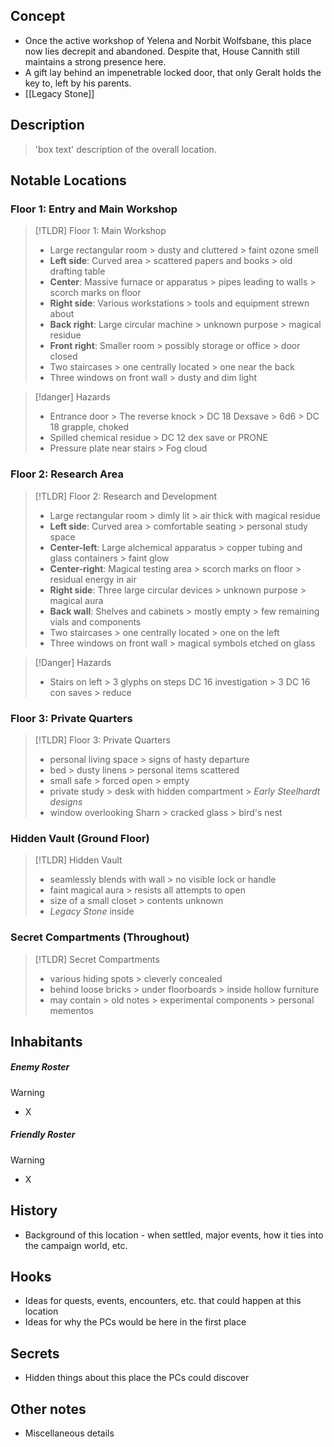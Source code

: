 ## Concept
- Once the active workshop of Yelena and Norbit Wolfsbane, this place now lies decrepit and abandoned. Despite that, House Cannith still maintains a strong presence here.
- A gift lay behind an impenetrable locked door, that only Geralt holds the key to, left by his parents.
- [[Legacy Stone]]

## Description
> 'box text' description of the overall location.

## Notable Locations
### Floor 1: Entry and Main Workshop

> [!TLDR] Floor 1: Main Workshop
> - Large rectangular room > dusty and cluttered > faint ozone smell
> - **Left side**: Curved area > scattered papers and books > old drafting table
> - **Center**: Massive furnace or apparatus > pipes leading to walls > scorch marks on floor
> - **Right side**: Various workstations > tools and equipment strewn about
> - **Back right**: Large circular machine > unknown purpose > magical residue
> - **Front right**: Smaller room > possibly storage or office > door closed
> - Two staircases > one centrally located > one near the back
> - Three windows on front wall > dusty and dim light

> [!danger] Hazards
> - Entrance door > The reverse knock > DC 18 Dexsave > 6d6 > DC 18 grapple, choked
> - Spilled chemical residue > DC 12 dex save or PRONE
> - Pressure plate near stairs > Fog cloud

### Floor 2: Research Area

>[!TLDR] Floor 2: Research and Development
> 
> - Large rectangular room > dimly lit > air thick with magical residue
> - **Left side**: Curved area > comfortable seating > personal study space
> - **Center-left**: Large alchemical apparatus > copper tubing and glass containers > faint glow
> - **Center-right**: Magical testing area > scorch marks on floor > residual energy in air
> - **Right side**: Three large circular devices > unknown purpose > magical aura
> - **Back wall**: Shelves and cabinets > mostly empty > few remaining vials and components
> - Two staircases > one centrally located > one on the left
> - Three windows on front wall > magical symbols etched on glass

> [!Danger] Hazards
> - Stairs on left > 3 glyphs on steps DC 16 investigation > 3 DC 16 con saves > reduce
### Floor 3: Private Quarters

> [!TLDR] Floor 3: Private Quarters
> 
> - personal living space > signs of hasty departure
> - bed > dusty linens > personal items scattered
> - small safe > forced open > empty
> - private study > desk with hidden compartment > _Early Steelhardt designs_
> - window overlooking Sharn > cracked glass > bird's nest

### Hidden Vault (Ground Floor)

> [!TLDR] Hidden Vault
> 
> - seamlessly blends with wall > no visible lock or handle
> - faint magical aura > resists all attempts to open
> - size of a small closet > contents unknown
> - _Legacy Stone_ inside

### Secret Compartments (Throughout)

> [!TLDR] Secret Compartments
> 
> - various hiding spots > cleverly concealed
> - behind loose bricks > under floorboards > inside hollow furniture
> - may contain > old notes > experimental components > personal mementos
## Inhabitants
##### Enemy Roster
> [!warning]
> - X

##### Friendly Roster
> [!warning]
> - X

## History
- Background of this location - when settled, major events, how it ties into the campaign world, etc.

## Hooks
- Ideas for quests, events, encounters, etc. that could happen at this location
- Ideas for why the PCs would be here in the first place

## Secrets
- Hidden things about this place the PCs could discover

## Other notes
- Miscellaneous details
